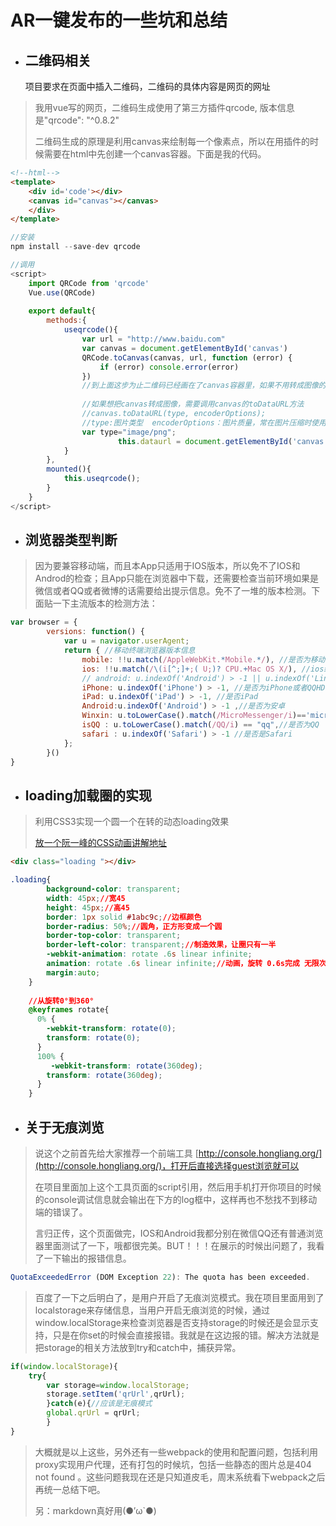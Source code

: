 # AR一键发布的一些坑和总结


* ## 二维码相关
    项目要求在页面中插入二维码，二维码的具体内容是网页的网址
> 我用vue写的网页，二维码生成使用了第三方插件qrcode, 版本信息是"qrcode": "^0.8.2"
>
> 二维码生成的原理是利用canvas来绘制每一个像素点，所以在用插件的时候需要在html中先创建一个canvas容器。下面是我的代码。


```html
<!--html-->
<template>
    <div id='code'></div>
	<canvas id="canvas"></canvas>
    </div>
</template>

```


```js
//安装
npm install --save-dev qrcode

//调用
<script>
    import QRCode from 'qrcode'
    Vue.use(QRCode)
    
    export default{
		methods:{
			useqrcode(){
				var url = "http://www.baidu.com"
				var canvas = document.getElementById('canvas')
				QRCode.toCanvas(canvas, url, function (error) {
				    if (error) console.error(error)
				})
				//到上面这步为止二维码已经画在了canvas容器里，如果不用转成图像的话到这步就行了
				
				//如果想把canvas转成图像，需要调用canvas的toDataURL方法
				//canvas.toDataURL(type, encoderOptions);
				//type:图片类型  encoderOptions：图片质量，常在图片压缩时使用
				var type="image/png";
    			        this.dataurl = document.getElementById('canvas').toDataURL('image/png');
			}
		},
		mounted(){
			this.useqrcode();
		}
	}
</script>

```
* ## 浏览器类型判断

> 因为要兼容移动端，而且本App只适用于IOS版本，所以免不了IOS和Androd的检查；且App只能在浏览器中下载，还需要检查当前环境如果是微信或者QQ或者微博的话需要给出提示信息。免不了一堆的版本检测。下面贴一下主流版本的检测方法：

```js
var browser = {
        versions: function() {
            var u = navigator.userAgent;
            return { //移动终端浏览器版本信息
                mobile: !!u.match(/AppleWebKit.*Mobile.*/), //是否为移动终端
                ios: !!u.match(/\(i[^;]+;( U;)? CPU.+Mac OS X/), //ios终端
                // android: u.indexOf('Android') > -1 || u.indexOf('Linux') > -1, //android终端或uc浏览器
                iPhone: u.indexOf('iPhone') > -1, //是否为iPhone或者QQHD浏览器
                iPad: u.indexOf('iPad') > -1, //是否iPad
                Android:u.indexOf('Android') > -1 ,//是否为安卓
                Winxin: u.toLowerCase().match(/MicroMessenger/i)=='micromessenger',//是否为微信
                isQQ : u.toLowerCase().match(/QQ/i) == "qq",//是否为QQ
                safari : u.indexOf('Safari') > -1 //是否是Safari
            };
        }()
}

```
* ## loading加载圈的实现
> 利用CSS3实现一个圆一个在转的动态loading效果
>
> [放一个阮一峰的CSS动画讲解地址](http://www.ruanyifeng.com/blog/2014/02/css_transition_and_animation.html)

```html
<div class="loading "></div>
```
```css
.loading{
        background-color: transparent;
        width: 45px;//宽45
        height: 45px;//高45
        border: 1px solid #1abc9c;//边框颜色
        border-radius: 50%;//圆角，正方形变成一个圆
        border-top-color: transparent;
        border-left-color: transparent;//制造效果，让圈只有一半
        -webkit-animation: rotate .6s linear infinite;
        animation: rotate .6s linear infinite;//动画，旋转 0.6s完成 无限次
        margin:auto;
    }
    
    //从旋转0°到360°
    @keyframes rotate{
      0% {
        -webkit-transform: rotate(0);
        transform: rotate(0);
      }
      100% {
         -webkit-transform: rotate(360deg);
        transform: rotate(360deg);
      }
    }
```

* ## 关于无痕浏览
>说这个之前首先给大家推荐一个前端工具     [http://console.hongliang.org/](http://console.hongliang.org/)，打开后直接选择guest浏览就可以
> 
> 在项目里面加上这个工具页面的script引用，然后用手机打开你项目的时候的console调试信息就会输出在下方的log框中，这样再也不愁找不到移动端的错误了。
> 
>言归正传，这个页面做完，IOS和Android我都分别在微信QQ还有普通浏览器里面测试了一下，哦都很完美。BUT！！！在展示的时候出问题了，我看了一下输出的报错信息。
```js
QuotaExceededError (DOM Exception 22): The quota has been exceeded.
```
> 百度了一下之后明白了，是用户开启了无痕浏览模式。我在项目里面用到了localstorage来存储信息，当用户开启无痕浏览的时候，通过window.localStorage来检查浏览器是否支持storage的时候还是会显示支持，只是在你set的时候会直接报错。我就是在这边报的错。解决方法就是把storage的相关方法放到try和catch中，捕获异常。

```js
if(window.localStorage){
	try{
		var storage=window.localStorage;
		storage.setItem('qrUrl',qrUrl);
	    }catch(e){//应该是无痕模式
		global.qrUrl = qrUrl;
	    }
}
```
> 大概就是以上这些，另外还有一些webpack的使用和配置问题，包括利用proxy实现用户代理，还有打包的时候坑，包括一些静态的图片总是404 not found 。这些问题我现在还是只知道皮毛，周末系统看下webpack之后再统一总结下吧。
>
> 另：markdown真好用(●′ω`●) 